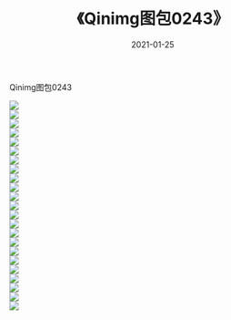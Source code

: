 ﻿---
layout: post
title:  《Qinimg图包0243》
date:   2021-01-25
img: http://imgx.orgx.ga/Qinimg图包/Qinimg图包0243/000.jpg
categories: [美女, 清纯, 唯美]
---

Qinimg图包0243

 ![](http://imgx.orgx.ga/Qinimg图包/Qinimg图包0243/001.jpg) <br>![](http://imgx.orgx.ga/Qinimg图包/Qinimg图包0243/002.jpg) <br>![](http://imgx.orgx.ga/Qinimg图包/Qinimg图包0243/003.jpg) <br>![](http://imgx.orgx.ga/Qinimg图包/Qinimg图包0243/004.jpg) <br>![](http://imgx.orgx.ga/Qinimg图包/Qinimg图包0243/005.jpg) <br>![](http://imgx.orgx.ga/Qinimg图包/Qinimg图包0243/006.jpg) <br>![](http://imgx.orgx.ga/Qinimg图包/Qinimg图包0243/007.jpg) <br>![](http://imgx.orgx.ga/Qinimg图包/Qinimg图包0243/008.jpg) <br>![](http://imgx.orgx.ga/Qinimg图包/Qinimg图包0243/009.jpg) <br>![](http://imgx.orgx.ga/Qinimg图包/Qinimg图包0243/010.jpg) <br>![](http://imgx.orgx.ga/Qinimg图包/Qinimg图包0243/011.jpg) <br>![](http://imgx.orgx.ga/Qinimg图包/Qinimg图包0243/012.jpg) <br>![](http://imgx.orgx.ga/Qinimg图包/Qinimg图包0243/013.jpg) <br>![](http://imgx.orgx.ga/Qinimg图包/Qinimg图包0243/014.jpg) <br>![](http://imgx.orgx.ga/Qinimg图包/Qinimg图包0243/015.jpg) <br>![](http://imgx.orgx.ga/Qinimg图包/Qinimg图包0243/016.jpg) <br>![](http://imgx.orgx.ga/Qinimg图包/Qinimg图包0243/017.jpg) <br>![](http://imgx.orgx.ga/Qinimg图包/Qinimg图包0243/018.jpg) <br>![](http://imgx.orgx.ga/Qinimg图包/Qinimg图包0243/019.jpg) <br>![](http://imgx.orgx.ga/Qinimg图包/Qinimg图包0243/020.jpg) <br>![](http://imgx.orgx.ga/Qinimg图包/Qinimg图包0243/021.jpg) <br>![](http://imgx.orgx.ga/Qinimg图包/Qinimg图包0243/022.jpg) <br>![](http://imgx.orgx.ga/Qinimg图包/Qinimg图包0243/023.jpg) <br>